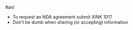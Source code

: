 #anl 
  - To request an NDA agreement submit XINK 1017
  - Don't be dumb when sharing (or accepting) information